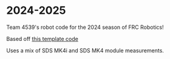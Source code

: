 # 2024-2025
Team 4539's robot code for the 2024 season of FRC Robotics!  

Based off [this template code](https://github.com/dirtbikerxz/BaseTalonFXSwerve)  

Uses a mix of SDS MK4i and SDS MK4 module measurements.  
